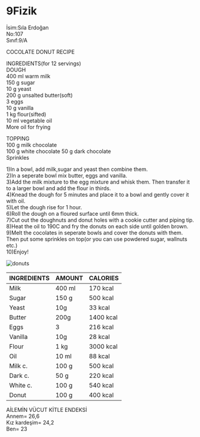 # 9Fizik
İsim:Sıla Erdoğan     
No:107     
Sınıf:9/A      

COCOLATE DONUT RECIPE

INGREDIENTS(for 12 servings)     
DOUGH     
400 ml warm milk          
150 g sugar      
10 g yeast     
200 g unsalted butter(soft)          
3 eggs     
10 g vanilla     
1 kg flour(sifted)     
10 ml vegetable oil     
More oil for frying     

TOPPING      
100 g milk chocolate     
100 g white chocolate
50 g dark chocolate     
Sprinkles

1)In a bowl, add milk,sugar and yeast then combine them.     
2)In a seperate bowl mix butter, eggs and vanilla.     
3)Add the milk mixture to the egg mixture and whisk them. Then transfer it to a larger bowl and add the flour in thirds.     
4)Knead the dough for 5 minutes and place it to a bowl and gently cover it with oil.     
5)Let the dough rise for 1 hour.     
6)Roll the dough on a floured surface until 6mm thick.     
7)Cut out the doughnuts and donut holes with a cookie cutter and piping tip.     
8)Heat the oil to 190C and fry the donuts on each side until golden brown.     
9)Melt the cocolates in seperate bowls and cover the donuts with them. Then put some sprinkles on top(or you can use powdered sugar, wallnuts etc.)     
10)Enjoy!    

![donuts](https://encrypted-tbn0.gstatic.com/images?q=tbn%3AANd9GcSjUk_pCkDtzAOcbYo2EYyRlNSayF5Go6IrWae39Y-BI1yHzp9l&usqp=CAU)




|INGREDIENTS| AMOUNT| CALORIES|     
|-----------|-------|---------|     
|Milk| 400 ml| 170 kcal|     
|Sugar| 150 g| 500 kcal|     
|Yeast| 10g| 33 kcal|     
|Butter| 200g| 1400 kcal|     
|Eggs| 3| 216 kcal|     
|Vanilla| 10g| 28 kcal|    
|Flour| 1 kg| 3000 kcal|    
|Oil| 10 ml| 88 kcal|     
|Milk c.| 100 g| 500 kcal|     
|Dark c.| 50 g| 220 kcal|     
|White c.| 100 g| 540 kcal|      
|Donut| 100 g | 400 kcal|     



AİLEMİN VÜCUT KİTLE ENDEKSİ        
Annem= 26,6    
Kız kardeşim= 24,2    
Ben= 23


